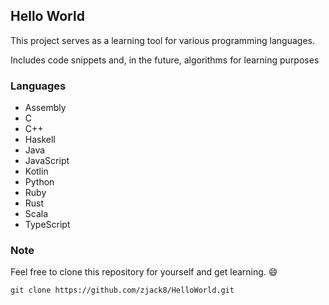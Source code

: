 ## Hello World

This project serves as a learning tool for various programming languages.

Includes code snippets and, in the future, algorithms for learning purposes

### Languages
- Assembly
- C
- C++
- Haskell
- Java
- JavaScript
- Kotlin
- Python
- Ruby
- Rust
- Scala
- TypeScript

### Note
Feel free to clone this repository for yourself and get learning. :smile:

````
git clone https://github.com/zjack8/HelloWorld.git 
````